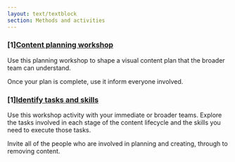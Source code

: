 ```yaml
---
layout: text/textblock
section: Methods and activities
---
```

### [1][Content planning workshop]( ... )

Use this planning workshop to shape a visual content plan that the broader team can understand.

Once your plan is complete, use it inform everyone involved.

### [1][Identify tasks and skills](... )

Use this workshop activity with your immediate or broader teams. Explore the tasks involved in each stage of the content lifecycle and the skills you need to execute those tasks.

Invite all of the people who are involved in planning and creating, through to removing content.
